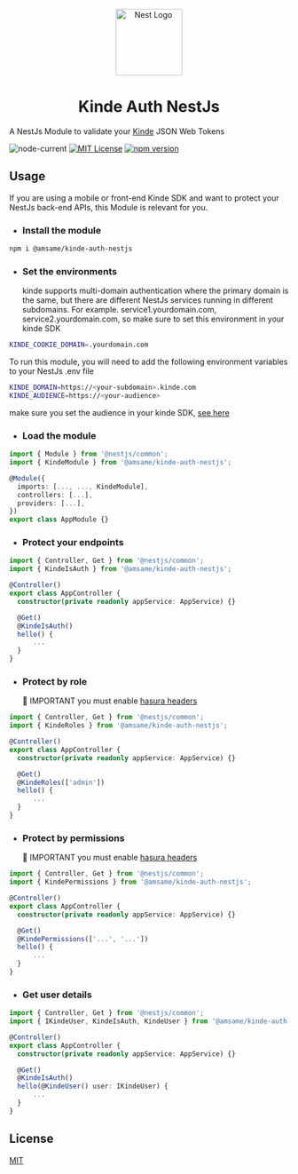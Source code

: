 <p align="center">
  <a href="https://nestjs.com/" target="blank"><img src="https://nestjs.com/img/logo-small.svg" width="120" alt="Nest Logo" /></a>
</p>
<p align="center">
<h1 align="center"> Kinde Auth NestJs</h1>

A NestJs Module to validate your [Kinde](https://kinde.com) JSON Web Tokens

![node-current](https://img.shields.io/node/v/@amsame/kinde-auth-nestjs?style=flat)
[![MIT License](https://img.shields.io/badge/License-MIT-green.svg)](https://choosealicense.com/licenses/mit/)
[![npm version](https://badge.fury.io/js/@amsame%2Fkinde-auth-nestjs.svg)](https://badge.fury.io/js/@amsame%2Fkinde-auth-nestjs)

## Usage

If you are using a mobile or front-end Kinde SDK and want to protect your NestJs back-end APIs, this Module is relevant for you.

- ### Install the module

```bash
npm i @amsame/kinde-auth-nestjs
```

- ### Set the environments
  kinde supports multi-domain authentication where the primary domain is the same, but there are different NestJs services running in different subdomains.
  For example. service1.yourdomain.com, service2.yourdomain.com, so make sure to set this environment in your kinde SDK

```bash
KINDE_COOKIE_DOMAIN=.yourdomain.com
```

To run this module, you will need to add the following environment variables to your NestJs .env file

```bash
KINDE_DOMAIN=https://<your-subdomain>.kinde.com
KINDE_AUDIENCE=https://<your-audience>
```

make sure you set the audience in your kinde SDK, [see here](docs/audience.md)

- ### Load the module

```ts
import { Module } from '@nestjs/common';
import { KindeModule } from '@amsame/kinde-auth-nestjs';

@Module({
  imports: [..., ..., KindeModule],
  controllers: [...],
  providers: [...],
})
export class AppModule {}
```

- ### Protect your endpoints

```ts
import { Controller, Get } from '@nestjs/common';
import { KindeIsAuth } from '@amsame/kinde-auth-nestjs';

@Controller()
export class AppController {
  constructor(private readonly appService: AppService) {}

  @Get()
  @KindeIsAuth()
  hello() {
      ...
  }
}
```

- ### Protect by role
  🔴 IMPORTANT
  you must enable [hasura headers](docs/hasura.md)

```ts
import { Controller, Get } from '@nestjs/common';
import { KindeRoles } from '@amsame/kinde-auth-nestjs';

@Controller()
export class AppController {
  constructor(private readonly appService: AppService) {}

  @Get()
  @KindeRoles(['admin'])
  hello() {
      ...
  }
}
```

- ### Protect by permissions
  🔴 IMPORTANT
  you must enable [hasura headers](docs/hasura.md)

```ts
import { Controller, Get } from '@nestjs/common';
import { KindePermissions } from '@amsame/kinde-auth-nestjs';

@Controller()
export class AppController {
  constructor(private readonly appService: AppService) {}

  @Get()
  @KindePermissions(['...', '...'])
  hello() {
      ...
  }
}
```

- ### Get user details

```ts
import { Controller, Get } from '@nestjs/common';
import { IKindeUser, KindeIsAuth, KindeUser } from '@amsame/kinde-auth-nestjs';

@Controller()
export class AppController {
  constructor(private readonly appService: AppService) {}

  @Get()
  @KindeIsAuth()
  hello(@KindeUser() user: IKindeUser) {
      ...
  }
}
```

## License

[MIT](https://choosealicense.com/licenses/mit/)
